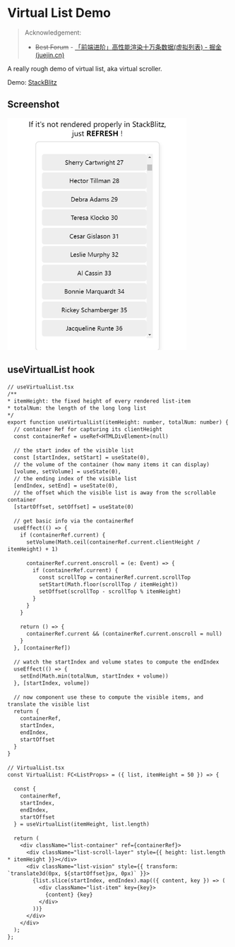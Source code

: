 # Virtual List Demo

> Acknowledgement:
>
> + ~~Best Forum~~ - [「前端进阶」高性能渲染十万条数据(虚拟列表) - 掘金 (juejin.cn)](https://juejin.cn/post/6844903982742110216)

A really rough demo of virtual list, aka virtual scroller.

Demo: [StackBlitz](https://stackblitz.com/edit/vitejs-vite-afjm4m?file=package.json)

## Screenshot

<img src="README.assets/image-20220925165657223.png" alt="image-20220925165657223" style="zoom:67%;" />


## useVirtualList hook

```tsx
// useVirtualList.tsx
/**
* itemHeight: the fixed height of every rendered list-item
* totalNum: the length of the long long list
*/
export function useVirtualList(itemHeight: number, totalNum: number) {
  // container Ref for capturing its clientHeight
  const containerRef = useRef<HTMLDivElement>(null)

  // the start index of the visible list
  const [startIndex, setStart] = useState(0),
  // the volume of the container (how many items it can display)
  [volume, setVolume] = useState(0),
  // the ending index of the visible list
  [endIndex, setEnd] = useState(0),
  // the offset which the visible list is away from the scrollable container
  [startOffset, setOffset] = useState(0)

  // get basic info via the containerRef
  useEffect(() => {
    if (containerRef.current) {
      setVolume(Math.ceil(containerRef.current.clientHeight / itemHeight) + 1)

      containerRef.current.onscroll = (e: Event) => {
        if (containerRef.current) {
          const scrollTop = containerRef.current.scrollTop
          setStart(Math.floor(scrollTop / itemHeight))
          setOffset(scrollTop - scrollTop % itemHeight)
        }
      }
    }

    return () => {
      containerRef.current && (containerRef.current.onscroll = null)
    }
  }, [containerRef])

  // watch the startIndex and volume states to compute the endIndex
  useEffect(() => {
    setEnd(Math.min(totalNum, startIndex + volume))
  }, [startIndex, volume])

  // now component use these to compute the visible items, and translate the visible list
  return {
    containerRef,
    startIndex,
    endIndex,
    startOffset
  }
}

// VirtualList.tsx
const VirtualList: FC<ListProps> = ({ list, itemHeight = 50 }) => {
  
  const {
    containerRef,
    startIndex,
    endIndex,
    startOffset
  } = useVirtualList(itemHeight, list.length)
  
  return (
    <div className="list-container" ref={containerRef}>
      <div className="list-scroll-layer" style={{ height: list.length * itemHeight }}></div>
      <div className="list-vision" style={{ transform: `translate3d(0px, ${startOffset}px, 0px)` }}>
        {list.slice(startIndex, endIndex).map(({ content, key }) => (
          <div className="list-item" key={key}>
            {content} {key}
          </div>
        ))}
      </div>
    </div>
  );
};
```
